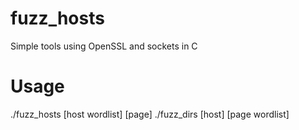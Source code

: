 # fuzz_hosts
Simple tools using OpenSSL and sockets in C
# Usage
./fuzz_hosts [host wordlist] [page]
./fuzz_dirs [host] [page wordlist]
